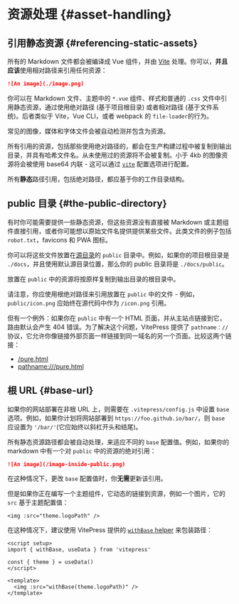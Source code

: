 # 资源处理 {#asset-handling}

## 引用静态资源 {#referencing-static-assets}

所有的 Markdown 文件都会被编译成 Vue 组件，并由 [Vite](https://vitejs.dev/guide/assets.html) 处理。你可以，**并且应该**使用相对路径来引用任何资源：

```md
![An image](./image.png)
```

你可以在 Markdown 文件、主题中的 `*.vue` 组件、样式和普通的 `.css` 文件中引用静态资源，通过使用绝对路径 (基于项目根目录) 或者相对路径 (基于文件系统)。后者类似于 Vite，Vue CLI，或者 webpack 的 `file-loader`的行为。

常见的图像，媒体和字体文件会被自动检测并包含为资源。

所有引用的资源，包括那些使用绝对路径的，都会在生产构建过程中被复制到输出目录，并具有哈希文件名。从未使用过的资源将不会被复制。小于 4kb 的图像资源将会被使用 base64 内联 - 这可以通过 [`vite`](../reference/site-config#vite) 配置选项进行配置。

所有**静态**路径引用，包括绝对路径，都应基于你的工作目录结构。

## public 目录 {#the-public-directory}

有时你可能需要提供一些静态资源，但这些资源没有直接被 Markdown 或主题组件直接引用，或者你可能想以原始文件名提供提供某些文件。此类文件的例子包括 `robot.txt`，favicons 和 PWA 图标。

你可以将这些文件放置在[源目录](./routing#source-directory)的 `public` 目录中。例如，如果你的项目根目录是 `./docs`，并且使用默认源目录位置，那么你的 public 目录将是 `./docs/public`。

放置在 `public` 中的资源将按原样复制到输出目录的根目录中。

请注意，你应使用根绝对路径来引用放置在 `public` 中的文件 - 例如，`public/icon.png` 应始终在源代码中作为 `/icon.png` 引用。

但有一个例外：如果你在 `public` 中有一个 HTML 页面，并从主站点链接到它，路由默认会产生 404 错误。为了解决这个问题，VitePress 提供了 `pathname：//` 协议，它允许你像链接外部页面一样链接到同一域名的另一个页面。比较这两个链接：

- [/pure.html](/pure.html)
- <pathname:///pure.html>

## 根 URL {#base-url}

如果你的网站部署在非根 URL 上，则需要在 `.vitepress/config.js` 中设置 `base` 选项。例如，如果你计划将网站部署到 `https://foo.github.io/bar/`，则 `base` 应设置为 `'/bar/'`(它应始终以斜杠开头和结尾)。

所有静态资源路径都会被自动处理，来适应不同的 `base` 配置值。例如，如果你的 markdown 中有一个对 `public` 中的资源的绝对引用：

```md
![An image](/image-inside-public.png)
```

在这种情况下，更改 `base` 配置值时，你**无需**更新该引用。

但是如果你正在编写一个主题组件，它动态的链接到资源，例如一个图片，它的 `src` 基于主题配置值：

```vue
<img :src="theme.logoPath" />
```

在这种情况下，建议使用 VitePress 提供的 [`withBase` helper](../reference/runtime-api#withbase) 来包装路径：

```vue
<script setup>
import { withBase, useData } from 'vitepress'

const { theme } = useData()
</script>

<template>
  <img :src="withBase(theme.logoPath)" />
</template>
```
